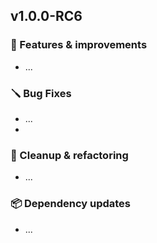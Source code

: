 ## v1.0.0-RC6

### 🚀 Features & improvements

- ...

### 🪛 Bug Fixes

- ...
- 
### 🧽 Cleanup & refactoring

- ...

### 📦 Dependency updates

- ...